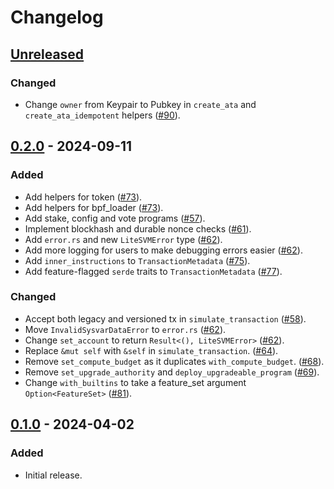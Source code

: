 # Changelog

## [Unreleased]

### Changed

- Change `owner` from Keypair to Pubkey in `create_ata` and `create_ata_idempotent` helpers ([#90](https://github.com/LiteSVM/litesvm/pull/90)).

## [0.2.0] - 2024-09-11

### Added

- Add helpers for token ([#73](https://github.com/LiteSVM/litesvm/pull/73)).
- Add helpers for bpf_loader ([#73](https://github.com/LiteSVM/litesvm/pull/73)).
- Add stake, config and vote programs ([#57](https://github.com/LiteSVM/litesvm/pull/57)).
- Implement blockhash and durable nonce checks ([#61](https://github.com/LiteSVM/litesvm/pull/61)).
- Add `error.rs` and new `LiteSVMError` type ([#62](https://github.com/LiteSVM/litesvm/pull/62)).
- Add more logging for users to make debugging errors easier ([#62](https://github.com/LiteSVM/litesvm/pull/62)).
- Add `inner_instructions` to `TransactionMetadata` ([#75](https://github.com/LiteSVM/litesvm/pull/75)).
- Add feature-flagged `serde` traits to `TransactionMetadata` ([#77](https://github.com/LiteSVM/litesvm/pull/77)).

### Changed

- Accept both legacy and versioned tx in `simulate_transaction` ([#58](https://github.com/LiteSVM/litesvm/pull/58)).
- Move `InvalidSysvarDataError` to `error.rs` ([#62](https://github.com/LiteSVM/litesvm/pull/62)).
- Change `set_account` to return `Result<(), LiteSVMError>` ([#62](https://github.com/LiteSVM/litesvm/pull/62)).
- Replace `&mut self` with `&self` in `simulate_transaction`. ([#64](https://github.com/LiteSVM/litesvm/pull/64)).
- Remove `set_compute_budget` as it duplicates `with_compute_budget`. ([#68](https://github.com/LiteSVM/litesvm/pull/68)).
- Remove `set_upgrade_authority` and `deploy_upgradeable_program` ([#69](https://github.com/LiteSVM/litesvm/pull/69)).
- Change `with_builtins` to take a feature_set argument `Option<FeatureSet>` ([#81](https://github.com/LiteSVM/litesvm/pull/81)).

## [0.1.0] - 2024-04-02

### Added

- Initial release.

[Unreleased]: https://github.com/LiteSVM/litesvm/compare/v0.2.0...HEAD
[0.2.0]: https://github.com/LiteSVM/litesvm/compare/v0.1.0...v0.2.0
[0.1.0]: https://github.com/LiteSVM/litesvm/releases/tag/v0.1.0
